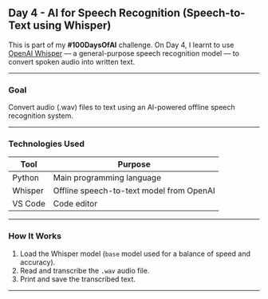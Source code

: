 
##  Day 4 - AI for Speech Recognition (Speech-to-Text using Whisper)

This is part of my **#100DaysOfAI** challenge. On Day 4, I learnt to use [OpenAI Whisper](https://github.com/openai/whisper) — a general-purpose speech recognition model — to convert spoken audio into written text.


---

### **Goal**
Convert audio (.wav) files to text using an AI-powered offline speech recognition system.

---

### **Technologies Used**

| Tool         | Purpose                                        |
|--------------|------------------------------------------------|
| Python       | Main programming language                      |
| Whisper      | Offline speech-to-text model from OpenAI       |
| VS Code      | Code editor                                    |

---


### **How It Works**
1. Load the Whisper model (`base` model used for a balance of speed and accuracy).
2. Read and transcribe the `.wav` audio file.
3. Print and save the transcribed text.

---

